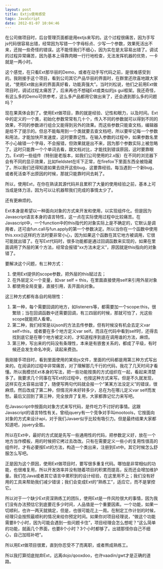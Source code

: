 ```yaml
---
layout: post
title: Extjs使用感受
tags: JavaScript
date: 2012-01-07 10:04:46
---
```


在公司做项目时，后台管理页面都是用extjs来写的。这个过程很痛苦，因为手写js代码很容易出错，经常因为写错一个字母标点、少写一个参数，效果死活出不来，还抛一些奇怪的错误。这不能怪我们不细心，因为实在是太容易出错了。调试的过程异常痛苦，因为基本上得靠肉眼一行行地检查，无法发挥机器的优势，一卡就是一两小时。

这个感觉，在只看Ext那华丽的Demo，或者在动手写代码之前，是很难感受到的。我刚接手这个项目，看到公司其它产品华丽的界面时，在群里还欣喜地跟大家说，“使用Ext做出来的界面真好看，功能真强大”。当时刘松说，他们之前用Ext做项目时，调试过程太痛苦了，后来再也不想碰Ext或类似的js gui框架。我还奇怪，有这么多的Demo可供参考，这么多产品都用它做出来了，还会遇到那么多的问题吗？

现在果真体会到了。使用Ext做项目，靠的就是经验、记性和眼力，以及时间。Ext中的定义的一个类，初始化参数常常有几十个，传入不同的参数就可以得到不同的效果，不同的参数进行组合又能得到另外的效果。而这些参数只能查文档，编辑器是给不了提示的。但总不能每用到一个类就要去查文档吧，所以要牢记每一个参数和用法，才能加快开发速度，这时要靠记性。在输入参数的过程中，如果参数名里不小心输错一个字母，不会报错，但效果就是出不来，因为那个参数实际上被忽略了。这时只能靠一个个单词去看，跟文档对比，才能找到错误原因，这时要靠眼力。Ext的一些组件（特别是老版本，如我们公司使用的2.x版）在不同的浏览器下会有不同的显示效果，比如fieldstet在IE下正常，在firefox下里面东西全被隐藏了。所以我们还得知道如果去绕开这些bug，这要靠经验。每当遇到一个新bug，或者死活查不出原因的时候，那就只能靠时间去耗了。

所以，使用Ext，在你在熟读其源代码并且累积了大量的使用经验之前，基本上可当成是体力活，因为可以让机器帮我们完成的事情太少了。

还有更麻烦的。

Ext本身是希望以一种面向对象的方式来开发和使用，以实现组件化。但是因为Javascript语言本身的语言特性，这一点在实际使用过程中比较痛苦。在Javascript中，一个function中的this指代的对象实际上是不确定的，它默认是调用者，还可由fun.call与fun.apply的第一个参数决定。所以当你在一个函数中使用this.xxx()这样的方法时要非常小心，因为如果这个函数在其它地方被调用，它很可能就出错了。在写Ext代码时，很多功能都是通过回调函数来实现的，如果在里面调用了外层的某个方法，经常会报错“xx方法未定义”，原因就是this指向的对象错了。

要解决这个问题，有三种方式：

1.  使用Ext提供的scope参数，把外层的this赋过去；
2.  在外层定义一个变量，如var self = this，在里面直接使用self来引用外层对象
3.  都使用全局变量，直接引用，丢开面向对象。

这三种方式都有各自的局限性：

1.  第一种，每个需要回调的地方，如listeners等，都需要加一个scope:this，很繁琐；当在回调函数中还需要回调，有三四层的时候，那就可怕了，光这些scope就能把人看晕。
2.  第二种，我们经常是以json的方法去传参数，但有时候没有机会去定义var self=this，或者要在多个地方定义var self。而且在代码中看到self时，还得去找到底它是在哪个地方被定义的，才知道程序到底在调用谁的方法，麻烦。
3.  第三种，写出来的代码没有条理性，本来是有嵌套关系的，都成了平级，有时候还会发生命名冲突，读起来费劲。

我刚接手项目时，看到里面使用的某些js文件，里面的代码都是用第三种方式写出来的。在阅读的过程中非常痛苦，对了理解那几千行的代码，我花了几天时间才看懂。所以我模仿Ext本身的写法，把一些功能按类的方式组织在一起，看起来清楚多了。我要求几个同事在写Ext的过程中，也按这种方式来写。但是不久就发现，这样实在太容易出错了，随便写两句代码就会报一个“某某方法没定义”的错误，很麻烦。然后改成了第二种，但情况并未好转多少，总在为在哪儿定义var self而发愁。最后又回到了第三种，完全放弃了复用，大家都靠记忆力来写吧。

在Javascript中按面向对象方式来写代码，是件吃力不讨好的事情。这跟Javascript的语言特性有关。曾经jquery有一个竞争对手叫mootools，它按面向对象的方式来设计api，对于我们Javaer似乎比较有吸引力。但是最终结果大家都知道吧，jquery全胜。

所以在Ext中，最好的方式就是先写一些通用性的代码，把参数定义好，放在一个地方当作模板，用的时候把它拷过去改改。只有在需要定义一些小的复用性很高的组件时，才有必要按Ext的方法，构造一个类出来，注册到Ext中。其它时候怎么舒服怎么写吧。

正是因为这个原因，使用Ext做项目时，要写很多重复代码。哪怕是非常相似的功能，也很难复用，所以开发效率并没有随着项目的积累而提高，反而还会增加维护量。我们在Java或者其它语言中累积到的设计经验，在这里用不上；我们没有好用的工具来帮助我们减少错误；我们会变成Ext的“熟练工”，适应它，而不是掌控它。

所以对于一个缺少Ext资深熟练工的团队，使用Ext是一件风险很大的事情，因为我们没有办法预估它到底要花多少时间，人品值是一个重要因素。一个功能，如果一切顺利，也许一两天就搞定，但是，也很可能花上一周。在制定工作计划的时候，经理只会按照最顺利的情况来给你预定时间。如果你对项目经理说，“做这个功能需要8个小时，因为可能会遇到一些问题卡住”，项目经理会怎么想呢？“这么简单的功能，就画几个界面，也要8个小时？3个小时都够了。出错那怪你自己不细心，自己加班补吧”。

所以用Ext做项目很累，直到你忍受不了而离职，或者熬成熟练工。

所以我打算彻底抛弃Ext，远离dojo<font style="background-color: #ffffff">/qooxdoo，也许vaadin/gwt才是正确的道路。</font>
